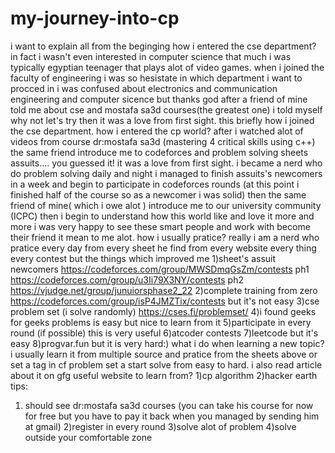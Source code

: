 # my-journey-into-cp
i want to explain all from the beginging 
how i entered the cse department?
in fact i wasn't even interested in computer science that much i was typically egyptian teenager that plays alot of video games.
when i joined the faculty of engineering i was so hesistate in which department i want to procced in i was confused about electronics and communication engineering and computer sicence but thanks god after a friend of mine told me about cse and mostafa sa3d courses(the greatest one) i told myself why not let's try then it was a love from first sight.
this briefly how i joined the cse department.
how i entered the cp world?
after i watched alot of videos from course dr:mostafa sa3d (mastering 4 critical skills using c++)
the same friend introduce me to codeforces and problem solving sheets assuits....
you guessed it! it was a love from first sight.
i became a nerd who do problem solving daily and night i managed to finish assuits's newcomers in a week and begin to participate in codeforces rounds (at this point i finished half of the course so as a newcomer i was solid)
then the same friend of mine( which i owe alot ) introduce me to our university community (ICPC) then i begin to understand how this world like and love it more and more i was very happy to see these smart people and work with become their friend it mean to me alot.
how i usually pratice?
really i am a nerd who pratice every day from every sheet he find from every website every thing every contest but the things which improved me 
1)sheet's assuit 
newcomers https://codeforces.com/group/MWSDmqGsZm/contests
ph1  https://codeforces.com/group/u3Ii79X3NY/contests
ph2 https://vjudge.net/group/junuiorsphase2_22
2)complete training from zero https://codeforces.com/group/isP4JMZTix/contests
but it's not easy 
3)cse problem set (i solve randomly) https://cses.fi/problemset/
4)i found geeks for geeks problems is easy but nice to learn from it
5)participate in every round (if possible) this is very useful
6)atcoder contests 
7)leetcode but it's easy 
8)progvar.fun but it is very hard:)
what i do when learning a new topic?
i usually learn it from multiple source and pratice from the sheets above or set a tag in cf problem set a start solve from easy to hard.
i also read article about it on gfg
useful website to learn from?
1)cp algorithm
2)hacker earth
tips:
1) should see dr:mostafa sa3d courses (you can take his course for now for free but you have to pay it back when you managed by sending him at gmail)
2)register in every round 
3)solve alot of problem
4)solve outside your comfortable zone
